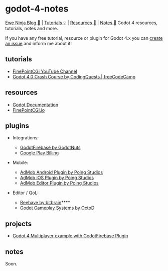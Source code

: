 # godot-4-notes

[Ewe Ninja Blog 📃](https://blog.ewe.ninja) | [Tutorials 💡](#tutorials) | [Resources 📕](#resources) | [Notes 📓](#notes)
Godot 4 resources, tutorials, notes and more.

If you have any free tutorial, resource or plugin for Godot 4.x you can [create an issue]() and inform me about it!



## tutorials

- [FinePointCGi YouTube Channel](https://www.youtube.com/@FinePointCGI)
- [Godot 4.0 Crash Course by CodingQuests | freeCodeCamp](https://www.youtube.com/watch?v=S8lMTwSRoRg)

## resources

- [Godot Documentation](https://docs.godotengine.org/en/stable/)
- [FinePointCGI.io](https://finepointcgi.io/)

## plugins

- Integrations:
  - [GodotFirebase by GodotNuts](https://github.com/GodotNuts/GodotFirebase)
  - [Google Play Billing](https://github.com/godotengine/godot-google-play-billing)
 
- Mobile:
  - [AdMob Android Plugin by Poing Studios](https://github.com/Poing-Studios/godot-admob-android)
  - [AdMob iOS Plugin by Poing Studios](https://github.com/Poing-Studios/godot-admob-ios)
  - [AdMob Editor Plugin by Poing Studios](https://github.com/Poing-Studios/godot-admob-plugin)

- Editor / QoL:
  - [Beehave by bitbrain](https://github.com/bitbrain/beehave)****
  - [Godot Gameplay Systems by OctoD](https://github.com/OctoD/godot-gameplay-systems)
  


## projects

- [Godot 4 Multiplayer example with GodotFirebase Plugin](https://github.com/eweninja/godot-firebase-multiplayer-example)

## notes

Soon.
